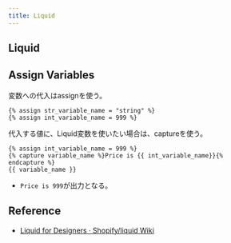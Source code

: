 ```yaml
---
title: Liquid
---
```


## Liquid


## Assign Variables
変数への代入はassignを使う。

```liquid
{% assign str_variable_name = "string" %}
{% assign int_variable_name = 999 %}
```

代入する値に、Liquid変数を使いたい場合は、captureを使う。

```liquid
{% assign int_variable_name = 999 %}
{% capture variable_name %}Price is {{ int_variable_name}}{% endcapture %}
{{ variable_name }}
```

* `Price is 999`が出力となる。


## Reference
* [Liquid for Designers · Shopify/liquid Wiki](https://github.com/Shopify/liquid/wiki/Liquid-for-Designers)
